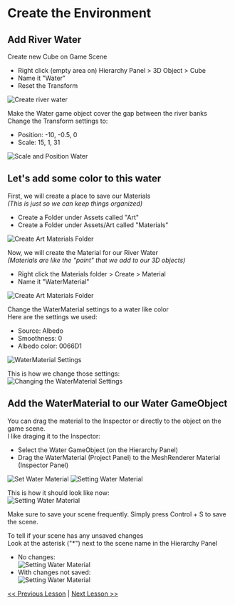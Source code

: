 # Create the Environment
## Add River Water
Create new Cube on Game Scene
 - Right click (empty area on) Hierarchy Panel > 3D Object > Cube
 - Name it "Water"
 - Reset the Transform  
  
![Create river water](resources/img/create-river-water-cube.gif)

Make the Water game object cover the gap between the river banks  
Change the Transform settings to:
 - Position: -10, -0.5, 0
 - Scale: 15, 1, 31

![Scale and Position Water](resources/img/river-water-cube-transform.jpg)

## Let's add some color to this water  

First, we will create a place to save our Materials  
*(This is just so we can keep things organized)*
 - Create a Folder under Assets called "Art"
 - Create a Folder under Assets/Art called "Materials"  

![Create Art Materials Folder](resources/img/create-art-materials-folder.gif)

Now, we will create the Material for our River Water  
*(Materials are like the "paint" that we add to our 3D objects)*
 - Right click the Materials folder > Create > Material
 - Name it "WaterMaterial"

![Create Art Materials Folder](resources/img/create-water-material.gif)

Change the WaterMaterial settings to a water like color  
Here are the settings we used:  
 - Source: Albedo  
 - Smoothness: 0  
 - Albedo color: 0066D1  

![WaterMaterial Settings](resources/img/water-material-settings.jpg)

This is how we change those settings:
![Changing the WaterMaterial Settings](resources/img/water-material-settings.gif)

## Add the WaterMaterial to our Water GameObject
You can drag the material to the Inspector or directly to the object on the game scene.  
I like draging it to the Inspector:
 - Select the Water GameObject (on the Hierarchy Panel)
 - Drag the WaterMaterial (Project Panel) to the MeshRenderer Material (Inspector Panel)

![Set Water Material](resources/img/set-water-material.jpg)
![Setting Water Material](resources/img/set-water-material.gif)

This is how it should look like now:  
![Setting Water Material](resources/img/river-look.jpg)

Make sure to save your scene frequently.
Simply press Control + S to save the scene.

To tell if your scene has any unsaved changes  
Look at the asterisk ("*") next to the scene name in the Hierarchy Panel

 - No changes:  
![Setting Water Material](resources/img/scene-no-changes.jpg)
 - With changes not saved:  
![Setting Water Material](resources/img/scene-unsaved-changes.jpg)

[<< Previous Lesson](lesson.3.md) | [Next Lesson >>](lesson.5.md)